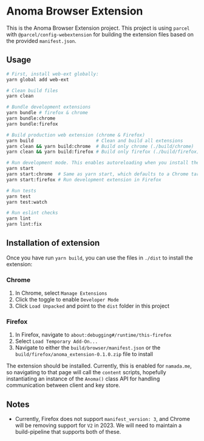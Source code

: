 # Anoma Browser Extension

This is the Anoma Browser Extension project. This project is using `parcel` with `@parcel/config-webextension` for building
the extension files based on the provided `manifest.json`.

## Usage

```bash
# First, install web-ext globally:
yarn global add web-ext

# Clean build files
yarn clean

# Bundle development extensions
yarn bundle # firefox & chrome
yarn bundle:chrome
yarn bundle:firefox

# Build production web extension (chrome & Firefox)
yarn build                       # Clean and build all extensions
yarn clean && yarn build:chrome  # Build only chrome (./build/chrome)
yarn clean && yarn build:firefox # Build only firefox (./build/firefox)

# Run development mode. This enables autoreloading when you install the extension at ./build/chrome
yarn start
yarn start:chrome  # Same as yarn start, which defaults to a Chrome target
yarn start:firefox # Run development extension in Firefox

# Run tests
yarn test
yarn test:watch

# Run eslint checks
yarn lint
yarn lint:fix
```

## Installation of extension

Once you have run `yarn build`, you can use the files in `./dist` to install the extension:

### Chrome

1. In Chrome, select `Manage Extensions`
2. Click the toggle to enable `Developer Mode`
3. Click `Load Unpacked` and point to the `dist` folder in this project

### Firefox

1. In Firefox, navigate to `about:debugging#/runtime/this-firefox`
2. Select `Load Temporary Add-On...`
3. Navigate to either the `build/browser/manifest.json` or the `build/firefox/anoma_extension-0.1.0.zip` file to install

The extension should be installed. Currently, this is enabled for `namada.me`, so navigating to that page will call the `content` scripts,
hopefully instantiating an instance of the `Anoma()` class API for handling communication between client and key store.

## Notes

- Currently, Firefox does not support `manifest_version: 3`, and Chrome will be removing support for `V2` in 2023. We will need to maintain a build-pipeline that supports both of these.
